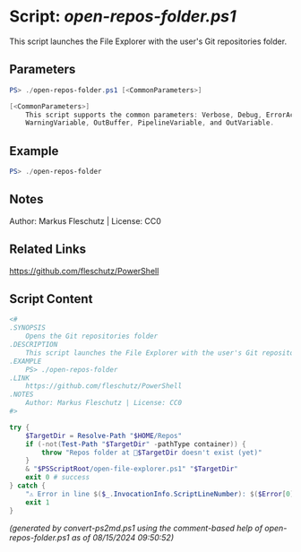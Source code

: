 Script: *open-repos-folder.ps1*
========================

This script launches the File Explorer with the user's Git repositories folder.

Parameters
----------
```powershell
PS> ./open-repos-folder.ps1 [<CommonParameters>]

[<CommonParameters>]
    This script supports the common parameters: Verbose, Debug, ErrorAction, ErrorVariable, WarningAction, 
    WarningVariable, OutBuffer, PipelineVariable, and OutVariable.
```

Example
-------
```powershell
PS> ./open-repos-folder

```

Notes
-----
Author: Markus Fleschutz | License: CC0

Related Links
-------------
https://github.com/fleschutz/PowerShell

Script Content
--------------
```powershell
<#
.SYNOPSIS
	Opens the Git repositories folder
.DESCRIPTION
	This script launches the File Explorer with the user's Git repositories folder.
.EXAMPLE
	PS> ./open-repos-folder
.LINK
	https://github.com/fleschutz/PowerShell
.NOTES
	Author: Markus Fleschutz | License: CC0
#>

try {
	$TargetDir = Resolve-Path "$HOME/Repos"
	if (-not(Test-Path "$TargetDir" -pathType container)) {
		throw "Repos folder at 📂$TargetDir doesn't exist (yet)"
	}
	& "$PSScriptRoot/open-file-explorer.ps1" "$TargetDir"
	exit 0 # success
} catch {
	"⚠️ Error in line $($_.InvocationInfo.ScriptLineNumber): $($Error[0])"
	exit 1
}
```

*(generated by convert-ps2md.ps1 using the comment-based help of open-repos-folder.ps1 as of 08/15/2024 09:50:52)*
